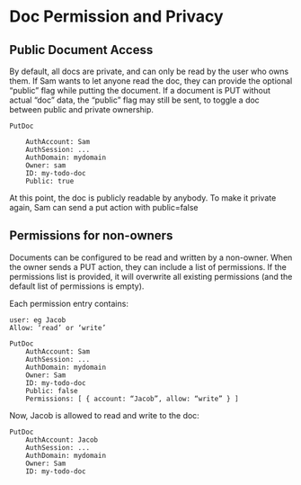 
# Doc Permission and Privacy


## Public Document Access

By default, all docs are private, and can only be read by the user who owns them. If Sam wants to let anyone read the doc, they can provide the optional “public” flag while putting the document. If a document is PUT without actual “doc” data, the “public” flag may still be sent, to toggle a doc between public and private ownership.

```
PutDoc

    AuthAccount: Sam
    AuthSession: ...
    AuthDomain: mydomain
    Owner: sam
    ID: my-todo-doc
    Public: true
```

At this point, the doc is publicly readable by anybody. To make it private again, Sam can send a put action with public=false


## Permissions for non-owners

Documents can be configured to be read and written by a non-owner. When the owner sends a PUT action, they can include a list of permissions. If the permissions list is provided, it will overwrite all existing permissions (and the default list of permissions is empty).

Each permission entry contains:

    user: eg Jacob
    Allow: ‘read’ or ‘write’


```
PutDoc
    AuthAccount: Sam
    AuthSession: ...
    AuthDomain: mydomain
    Owner: Sam
    ID: my-todo-doc
    Public: false
    Permissions: [ { account: “Jacob”, allow: “write” } ]
```


Now, Jacob is allowed to read and write to the doc:

```
PutDoc
    AuthAccount: Jacob
    AuthSession: ...
    AuthDomain: mydomain
    Owner: Sam
    ID: my-todo-doc
```